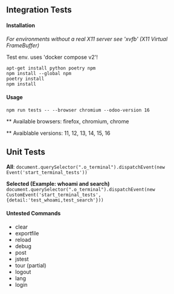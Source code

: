 ## Integration Tests

#### Installation

_For environments without a real X11 server see 'xvfb' (X11 Virtual
FrameBuffer)_

Test env. uses 'docker compose v2'!

```
apt-get install python poetry npm
npm install --global npm
poetry install
npm install
```

#### Usage

```
npm run tests -- --browser chromium --odoo-version 16
```

\*\* Available browsers: firefox, chromium, chrome

\*\* Avaiblable versions: 11, 12, 13, 14, 15, 16

## Unit Tests

**All**:
`document.querySelector(".o_terminal").dispatchEvent(new Event('start_terminal_tests'))`

**Selected (Example: whoami and search)**
`document.querySelector(".o_terminal").dispatchEvent(new CustomEvent('start_terminal_tests', {detail:'test_whoami,test_search'}))`

#### Untested Commands

- clear
- exportfile
- reload
- debug
- post
- jstest
- tour (partial)
- logout
- lang
- login
